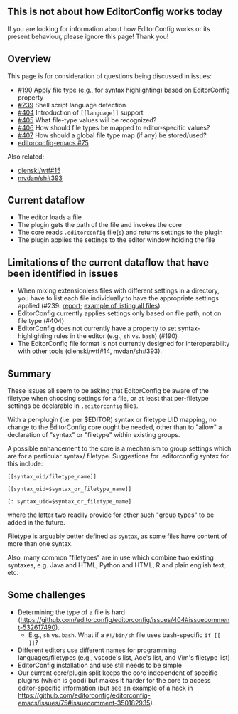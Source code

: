 ## This is not about how EditorConfig works today

If you are looking for information about how EditorConfig works or its present behaviour, please ignore this page!  Thank you!

## Overview

This page is for consideration of questions being discussed in issues:

 - [#190](https://github.com/editorconfig/editorconfig/issues/190) Apply file type (e.g., for syntax highlighting) based on EditorConfig property
 - [#239](https://github.com/editorconfig/editorconfig/issues/239) Shell script language detection
 - [#404](https://github.com/editorconfig/editorconfig/issues/404) Introduction of `[[language]]` support
 - [#405](https://github.com/editorconfig/editorconfig/issues/405) What file-type values will be recognized?
 - [#406](https://github.com/editorconfig/editorconfig/issues/406) How should file types be mapped to editor-specific values?
 - [#407](https://github.com/editorconfig/editorconfig/issues/407) How should a global file type map (if any) be stored/used?
 - [editorconfig-emacs #75](https://github.com/editorconfig/editorconfig-emacs/issues/75)

Also related:
 - [dlenski/wtf#15](https://github.com/dlenski/wtf/issues/15)
 - [mvdan/sh#393](https://github.com/mvdan/sh/issues/393)

## Current dataflow

 - The editor loads a file
 - The plugin gets the path of the file and invokes the core
 - The core reads `.editorconfig` file(s) and returns settings to the plugin
 - The plugin applies the settings to the editor window holding the file

## Limitations of the current dataflow that have been identified in issues

 - When mixing extensionless files with different settings in a directory, you have to list each file individually to have the appropriate settings applied (#239: [report](https://github.com/editorconfig/editorconfig/issues/239#issue-117118155); [example of listing all files](https://github.com/editorconfig/editorconfig/issues/239#issuecomment-157150735)).
 - EditorConfig currently applies settings only based on file path, not on file type (#404)
 - EditorConfig does not currently have a property to set syntax-highlighting rules in the editor (e.g., `sh` vs. `bash`) (#190)
 - The EditorConfig file format is not currently designed for interoperability with other tools (dlenski/wtf#14, mvdan/sh#393).

## Summary

These issues all seem to be asking that EditorConfig be aware of the filetype when choosing settings for a file, or at least that per-filetype settings be declarable in `.editorconfig` files.

With a per-plugin (i.e. per $EDITOR) syntax or filetype UID mapping, no change to the EditorConfig core ought be needed, other than to "allow" a declaration of "syntax" or "filetype" within existing groups.

A possible enhancement to the core is a mechanism to group settings which are for a particular syntax/ filetype.  Suggestions for .editorconfig syntax for this include:

`[[syntax_uid/filetype_name]]`

`[[syntax_uid=$syntax_or_filetype_name]]`

`[: syntax_uid=$syntax_or_filetype_name]`

where the latter two readily provide for other such "group types" to be added in the future.

Filetype is arguably better defined as `syntax`, as some files have content of more than one syntax.

Also, many common "filetypes" are in use which combine two existing syntaxes, e.g. Java and HTML, Python and HTML, R and plain english text, etc.

## Some challenges

 - Determining the type of a file is hard (https://github.com/editorconfig/editorconfig/issues/404#issuecomment-532617490).
   - E.g., `sh` vs. `bash`.  What if a `#!/bin/sh` file uses bash-specific `if [[ ]]`?
 - Different editors use different names for programming languages/filetypes (e.g., vscode's list, Ace's list, and Vim's filetype list)
 - EditorConfig installation and use still needs to be simple
 - Our current core/plugin split keeps the core independent of specific plugins (which is good) but makes it harder for the core to access editor-specific information (but see an example of a hack in https://github.com/editorconfig/editorconfig-emacs/issues/75#issuecomment-350182935).
